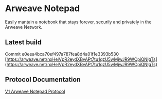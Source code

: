 # Arweave Notepad

Easily mantain a notebook that stays forever, securily and privately in the Arweave Network.

## Latest build

Commit e0eea4bca70ef497a787fea8d4a01f1e3393b530
[https://arweave.net/nxHelVpR2eydXBvAPt7tu1qzU5wMjwJR9WCpiQNIgTs](https://arweave.net/nxHelVpR2eydXBvAPt7tu1qzU5wMjwJR9WCpiQNIgTs)

## Protocol Documentation

[V1 Arweave Notepad Protocol](./v1-protocol.md)